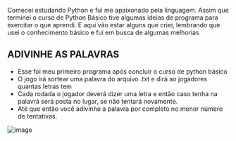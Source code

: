 Comecei estudando Python e fui me apaixonado pela linguagem.
Assim que terminei o curso de Python Básico tive algumas ideias de programa para exercitar o que aprendi.
E aqui vão estar alguns que criei, lembrando que usei o conhecimento básico e fui em busca de algumas melhorias


## ADIVINHE AS PALAVRAS

- Esse foi meu primeiro programa após concluir o curso de python básico
- O jogo irá sortear uma palavra do arquivo .txt e dirá ao jogadores quantas letras tem
- Cada rodada o jogador deverá dizer uma letra e então caso tenha na palavrá será posta no lugar, se não tentará novamente.
- Até que então você adivinhe a palavra por completo no menor número de tentativas.

![image](https://user-images.githubusercontent.com/48895303/177684131-ea6787c6-ccc8-4a4b-a6c9-2952e718adb8.png)
